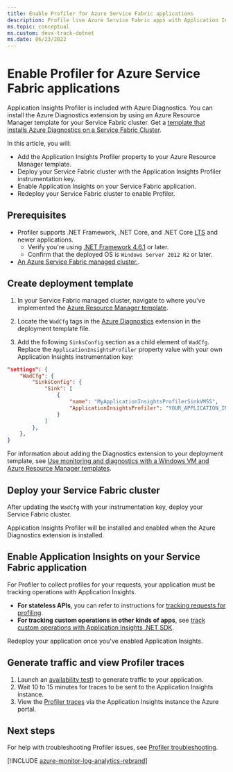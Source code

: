 ```yaml
---
title: Enable Profiler for Azure Service Fabric applications
description: Profile live Azure Service Fabric apps with Application Insights
ms.topic: conceptual
ms.custom: devx-track-dotnet
ms.date: 06/23/2022
---
```


# Enable Profiler for Azure Service Fabric applications

Application Insights Profiler is included with Azure Diagnostics. You can install the Azure Diagnostics extension by using an Azure Resource Manager template for your Service Fabric cluster. Get a [template that installs Azure Diagnostics on a Service Fabric Cluster](https://github.com/Azure/azure-docs-json-samples/blob/master/application-insights/ServiceFabricCluster.json).

In this article, you will:

- Add the Application Insights Profiler property to your Azure Resource Manager template.
- Deploy your Service Fabric cluster with the Application Insights Profiler instrumentation key.
- Enable Application Insights on your Service Fabric application.
- Redeploy your Service Fabric cluster to enable Profiler.

## Prerequisites

- Profiler supports .NET Framework, .NET Core, and .NET Core [LTS](https://dotnet.microsoft.com/platform/support/policy/dotnet-core) and newer applications.
  - Verify you're using [.NET Framework 4.6.1](/dotnet/framework/migration-guide/how-to-determine-which-versions-are-installed) or later. 
  - Confirm that the deployed OS is `Windows Server 2012 R2` or later. 
- [An Azure Service Fabric managed cluster.](../../service-fabric/quickstart-managed-cluster-portal.md).

## Create deployment template

1. In your Service Fabric managed cluster, navigate to where you've implemented the [Azure Resource Manager template](https://github.com/Azure/azure-docs-json-samples/blob/master/application-insights/ServiceFabricCluster.json).

1. Locate the `WadCfg` tags in the [Azure Diagnostics](../agents/diagnostics-extension-overview.md) extension in the deployment template file.

1. Add the following `SinksConfig` section as a child element of `WadCfg`. Replace the `ApplicationInsightsProfiler` property value with your own Application Insights instrumentation key:  

  ```json
  "settings": {
      "WadCfg": {
          "SinksConfig": {
              "Sink": [
                  {
                      "name": "MyApplicationInsightsProfilerSinkVMSS",
                      "ApplicationInsightsProfiler": "YOUR_APPLICATION_INSIGHTS_INSTRUMENTATION_KEY"
                  }
              ]
          },
      },
  }  
  ```

  For information about adding the Diagnostics extension to your deployment template, see [Use monitoring and diagnostics with a Windows VM and Azure Resource Manager templates](../../virtual-machines/extensions/diagnostics-template.md).

## Deploy your Service Fabric cluster

After updating the `WadCfg` with your instrumentation key, deploy your Service Fabric cluster.  
  
Application Insights Profiler will be installed and enabled when the Azure Diagnostics extension is installed. 

## Enable Application Insights on your Service Fabric application

For Profiler to collect profiles for your requests, your application must be tracking operations with Application Insights. 

- **For stateless APIs**, you can refer to instructions for [tracking requests for profiling](./profiler-trackrequests.md). 
- **For tracking custom operations in other kinds of apps**, see [track custom operations with Application Insights .NET SDK](../app/custom-operations-tracking.md).

Redeploy your application once you've enabled Application Insights.

## Generate traffic and view Profiler traces

1. Launch an [availability test](../app/monitor-web-app-availability.md)) to generate traffic to your application. 
1. Wait 10 to 15 minutes for traces to be sent to the Application Insights instance.
1. View the [Profiler traces](./profiler-overview.md) via the Application Insights instance the Azure portal.

## Next steps

For help with troubleshooting Profiler issues, see [Profiler troubleshooting](./profiler-troubleshooting.md).

[!INCLUDE [azure-monitor-log-analytics-rebrand](../../../includes/azure-monitor-instrumentation-key-deprecation.md)]